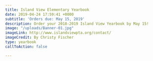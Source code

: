```yaml
---
title: Island View Elementary Yearbook
date: 2019-04-24 17:59:41 +0000
subtitle: 'Orders due: May 15, 2019'
description: Order your 2018-2019 Island View Yearbook by May 15!
image: "/uploads/Banner-01.jpg"
imageLink: http://www.islandviewpta.org/contact/
imageCredit: By Christy Fischer
type: yearbook
callToAction: false

---
```

 